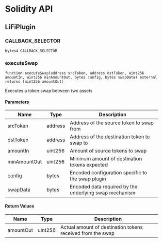 # Solidity API

## LiFiPlugin

### CALLBACK_SELECTOR

```solidity
bytes4 CALLBACK_SELECTOR
```

### executeSwap

```solidity
function executeSwap(address srcToken, address dstToken, uint256 amountIn, uint256 minAmountOut, bytes config, bytes swapData) external returns (uint256 amountOut)
```

Executes a token swap between two assets

#### Parameters

| Name | Type | Description |
| ---- | ---- | ----------- |
| srcToken | address | Address of the source token to swap from |
| dstToken | address | Address of the destination token to swap to |
| amountIn | uint256 | Amount of source tokens to swap |
| minAmountOut | uint256 | Minimum amount of destination tokens expected |
| config | bytes | Encoded configuration specific to the swap plugin |
| swapData | bytes | Encoded data required by the underlying swap mechanism |

#### Return Values

| Name | Type | Description |
| ---- | ---- | ----------- |
| amountOut | uint256 | Actual amount of destination tokens received from the swap |

